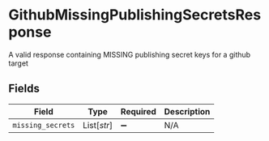 # GithubMissingPublishingSecretsResponse

A valid response containing MISSING publishing secret keys for a github target


## Fields

| Field              | Type               | Required           | Description        |
| ------------------ | ------------------ | ------------------ | ------------------ |
| `missing_secrets`  | List[*str*]        | :heavy_minus_sign: | N/A                |